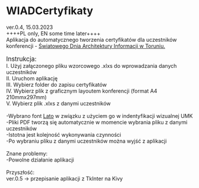 # WIADCertyfikaty
ver.0.4, 15.03.2023<br>
++++PL only, EN some time later++++<br>
Aplikacja do automatycznego tworzenia certyfikatów dla uczestników konferencji -
<a href="https://wiad.umk.pl/pages/main_page/">Światowego Dnia Architektury Informacji w Toruniu.</a><br>
<br>
<big>Instrukcja:</big><br>
I. Użyj załączonego pliku wzorcowego .xlxs do wprowadzania danych uczestników<br>
II. Uruchom aplikację<br>
III. Wybierz folder do zapisu certyfikatów<br>
IV. Wybierz plik z graficznym layoutem konferencji (format A4 210mmx297mm)<br>
V. Wybierz plik .xlxs z danymi uczestników<br>
<br>
-Wybrano font <a href="https://fonts.google.com/specimen/Lato">Lato</a> w związku z użyciem go w indentyfikacji wizualnej UMK<br>
-Pliki PDF tworzą się automatycznie w momencie wybrania pliku z danymi uczestników<br>
-Istotna jest kolejność wykonywania czynności<br>
-Po wybraniu pliku z danymi uczestników można wyjść z aplikacji<br>
<br>
Znane problemy:<br>
-Powolne działanie aplikacji<br>
<br>
Przyszłość:<br>
ver.0.5 -> przepisanie aplikacji z TkInter na Kivy<br>
